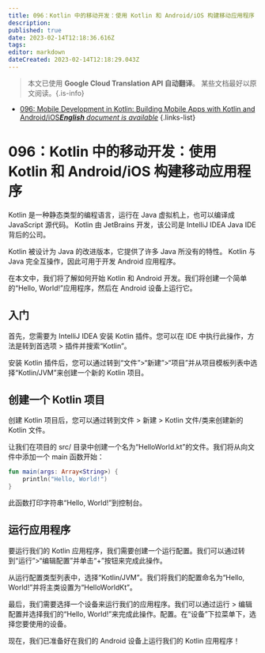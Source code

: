 ```yaml
---
title: 096：Kotlin 中的移动开发：使用 Kotlin 和 Android/iOS 构建移动应用程序
description: 
published: true
date: 2023-02-14T12:18:36.616Z
tags: 
editor: markdown
dateCreated: 2023-02-14T12:18:29.043Z
---
```


> 本文已使用 **Google Cloud Translation API 自动翻译**。
某些文档最好以原文阅读。{.is-info}



- [096: Mobile Development in Kotlin: Building Mobile Apps with Kotlin and Android/iOS***English** document is available*](/en/Knowledge-base/Kotlin/Learning/096-mobile-development-in-kotlin-building-mobile-apps-with-kotlin-and-androidios)
{.links-list}


# 096：Kotlin 中的移动开发：使用 Kotlin 和 Android/iOS 构建移动应用程序

Kotlin 是一种静态类型的编程语言，运行在 Java 虚拟机上，也可以编译成 JavaScript 源代码。 Kotlin 由 JetBrains 开发，该公司是 IntelliJ IDEA Java IDE 背后的公司。

Kotlin 被设计为 Java 的改进版本，它提供了许多 Java 所没有的特性。 Kotlin 与 Java 完全互操作，因此可用于开发 Android 应用程序。

在本文中，我们将了解如何开始 Kotlin 和 Android 开发。我们将创建一个简单的“Hello, World!”应用程序，然后在 Android 设备上运行它。

## 入门

首先，您需要为 IntelliJ IDEA 安装 Kotlin 插件。您可以在 IDE 中执行此操作，方法是转到首选项 > 插件并搜索“Kotlin”。

安装 Kotlin 插件后，您可以通过转到“文件”>“新建”>“项目”并从项目模板列表中选择“Kotlin/JVM”来创建一个新的 Kotlin 项目。

## 创建一个 Kotlin 项目

创建 Kotlin 项目后，您可以通过转到文件 > 新建 > Kotlin 文件/类来创建新的 Kotlin 文件。

让我们在项目的 src/ 目录中创建一个名为“HelloWorld.kt”的文件。我们将从向文件中添加一个 main 函数开始：

```kotlin
fun main(args: Array<String>) {
    println("Hello, World!")
}
```

此函数打印字符串“Hello, World!”到控制台。

## 运行应用程序

要运行我们的 Kotlin 应用程序，我们需要创建一个运行配置。我们可以通过转到“运行”>“编辑配置”并单击“+”按钮来完成此操作。

从运行配置类型列表中，选择“Kotlin/JVM”。我们将我们的配置命名为“Hello, World!”并将主类设置为“HelloWorldKt”。

最后，我们需要选择一个设备来运行我们的应用程序。我们可以通过运行 > 编辑配置并选择我们的“Hello, World!”来完成此操作。配置。在“设备”下拉菜单下，选择您要使用的设备。

现在，我们已准备好在我们的 Android 设备上运行我们的 Kotlin 应用程序！
